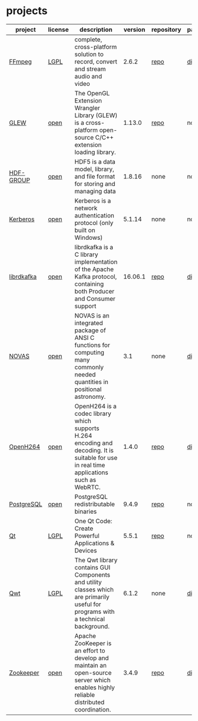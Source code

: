 # projects

|project|license|description|version|repository|patch/diff|
|-------|-------|-----------|-------|----------|----------|
|[FFmpeg](https://www.ffmpeg.org/ 'FFmpeg website')|[LGPL](https://www.ffmpeg.org/legal.html 'Lesser GPL v2.1')|complete, cross-platform solution to record, convert and stream audio and video|2.6.2|[repo](https://github.com/ndrasmussen/FFmpeg 'forked FFmpeg repo on github')|[diff](https://github.com/ndrasmussen/FFmpeg/compare/FFmpeg:n2.6.2...xp2.6.2 'patch/diff')|
|[GLEW](http://glew.sourceforge.net/ 'The OpenGL Extension Wrangler Library')|[open](http://glew.sourceforge.net/credits.html 'Modified BSD, Mesa 3-D (MIT), and Khronos (MIT)')|The OpenGL Extension Wrangler Library (GLEW) is a cross-platform open-source C/C++ extension loading library.|1.13.0|[repo](https://github.com/nigels-com/glew 'GLEW repo on github')|none|
|[HDF-GROUP](http://www.hdfgroup.org 'The HDF Group')|[open](https://www.hdfgroup.org/ftp/HDF5/current/src/unpacked/COPYING 'HDF5 License')|HDF5 is a data model, library, and file format for storing and managing data|1.8.16|none|none|
|[Kerberos](http://web.mit.edu/kerberos/ 'Kerberos')|[open](http://web.mit.edu/kerberos/krb5-1.14/doc/mitK5license.html 'MIT Kerberos License information')|Kerberos is a network authentication protocol (only built on Windows)|5.1.14|none|none|
|[librdkafka](https://github.com/edenhill/librdkafka 'librdkafka on github')|[open](https://github.com/edenhill/librdkafka/blob/master/LICENSE '2-clause BSD license')|librdkafka is a C library implementation of the Apache Kafka protocol, containing both Producer and Consumer support|16.06.1|[repo](https://github.com/distributePro/librdkafka 'distributePro fork of librdkafka repo on github')|[diff](https://github.com/distributePro/ovsrpro/blob/master/patches/librdkafka-windows.patch 'patch/diff (Windows only)')|
|[NOVAS](http://aa.usno.navy.mil/software/novas/novas_info.php 'NOVAS')|[open](http://aa.usno.navy.mil/software/novas/novas_c/README.txt '(See Section IV. Using NOVAS in Your Applications)')|NOVAS is an integrated package of ANSI C functions for computing many commonly needed quantities in positional astronomy.|3.1|none|[diff](https://github.com/distributePro/ovsrpro/blob/master/patches/novas.patch 'patch/diff')|
|[OpenH264](http://www.openh264.org/ 'OpenH264 website')|[open](http://http://www.openh264.org/LICENSE.txt 'Two-Clause BSD')|OpenH264 is a codec library which supports H.264 encoding and decoding. It is suitable for use in real time applications such as WebRTC.|1.4.0|[repo](https://github.com/distributepro/openh264 'forked openh264 repo on github')|[diff](https://github.com/distributepro/openh264/compare/cisco:v1.4.0...xp-v1.4.0 'patch/diff')|
|[PostgreSQL](http://www.postgresql.org/ 'PostgreSQL')|[open](http://www.postgresql.org/about/licence 'PostgreSQL license')|PostgreSQL redistributable binaries|9.4.9|[repo](https://github.com/postgres/postgres 'Mirror of the official PostgreSQL GIT repository on github')|none|
|[Qt](http://qt.io/ 'Qt - Home')|[LGPL](http://www.qt.io/qt-licensing-terms/ 'LGPL')|One Qt Code: Create Powerful Applications & Devices|5.5.1|[repo](http://code.qt.io/cgit/qt/qt5.git 'Qt5 main repo')|none|
|[Qwt](http://http://qwt.sourceforge.net/ 'Qwt - Qt Widgets for Technical Applications')|[LGPL](http://qwt.sourceforge.net/qwtlicense.html 'LGPL with exceptions')|The Qwt library contains GUI Components and utility classes which are primarily useful for programs with a technical background.|6.1.2|none|[diff](https://github.com/distributePro/ovsrpro/blob/master/patches/qwtconfig.pri.patch 'patch/diff')|
|[Zookeeper](https://zookeeper.apache.org/ 'Zookeeper - Home')|[open](http://www.apache.org/licenses/ 'Apache V2.0')|Apache ZooKeeper is an effort to develop and maintain an open-source server which enables highly reliable distributed coordination.|3.4.9|[repo](https://github.com/apache/zookeeper.git 'Zookeeper main repo')|[diff](https://github.com/distributePro/ovsrpro/blob/master/patches/zookeeper-windows.patch 'patch/diff (Windows only)')|
